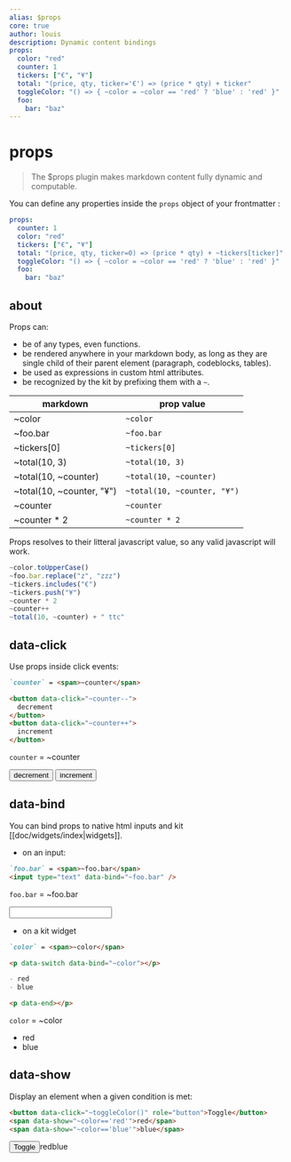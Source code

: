 ```yaml
---
alias: $props
core: true
author: louis
description: Dynamic content bindings
props:
  color: "red"
  counter: 1
  tickers: ["€", "¥"]
  total: "(price, qty, ticker='€') => (price * qty) + ticker"
  toggleColor: "() => { ~color = ~color == 'red' ? 'blue' : 'red' }"
  foo:
    bar: "baz"
---
```

# props

> The $props plugin makes markdown content fully dynamic and computable.



You can define any properties inside the `props` object of your frontmatter :

```yaml
props:
  counter: 1
  color: "red"
  tickers: ["€", "¥"]
  total: "(price, qty, ticker=0) => (price * qty) + ~tickers[ticker]"
  toggleColor: "() => { ~color = ~color == 'red' ? 'blue' : 'red' }"
  foo:
    bar: "baz"
```


## about

Props can:

- be of any types, even functions.
- be rendered anywhere in your markdown body, as long as they are single child of their parent element (paragraph, codeblocks, tables).
- be used as expressions in custom html attributes.
- be recognized by the kit by prefixing them with a `~`.

| markdown                  | prop value                | 
| ------------------------- | ------------------------- | 
| <span class="noprocess">~color</span>                  | `~color`                  |
| <span class="noprocess">~foo.bar</span>                  | `~foo.bar`                  |
| <span class="noprocess">~tickers[0]</span>                  | `~tickers[0]`                  |
| <span class="noprocess">~total(10, 3)</span>             | `~total(10, 3)`             |
| <span class="noprocess">~total(10, ~counter)</span>      | `~total(10, ~counter)`      |
| <span class="noprocess">~total(10, ~counter, "¥")</span> | `~total(10, ~counter, "¥")` |
| <span class="noprocess">~counter</span>                  | `~counter`                  |
| <span class="noprocess">~counter \* 2</span>             | `~counter * 2`              |

Props resolves to their litteral javascript value, so any valid javascript will work.

```js
~color.toUpperCase()
~foo.bar.replace("z", "zzz")
~tickers.includes("€")
~tickers.push("¥")
~counter * 2
~counter++
~total(10, ~counter) + " ttc"
```


## data-click

Use props inside click events:

```markdown
`counter` = <span>~counter</span>

<button data-click="~counter--">
  decrement
</button>
<button data-click="~counter++">
  increment
</button>
```

<!-- preview --><p data-preview></p>
`counter` = <span>~counter</span>

<button class="secondary outline me-2" data-click="~counter--">
<i class="bx bx-minus-circle me-2"></i>decrement
</button>
<button class="secondary outline" data-click="~counter++">
<i class="bx bx-plus-circle me-2"></i>increment
</button>

<!-- end:switch --><p data-end></p>



## data-bind

You can bind props to native html inputs and kit [[doc/widgets/index|widgets]]. 

- on an input:

```markdown
`foo.bar` = <span>~foo.bar</span>
<input type="text" data-bind="~foo.bar" />
```

<!-- preview --><p data-preview></p>
`foo.bar` = <span>~foo.bar</span>

<input type="text" data-bind="~foo.bar" />

<!-- end:preview --><p data-end></p>


- on a kit widget

```markdown
`color` = <span>~color</span>

<p data-switch data-bind="~color"></p>

- red
- blue

<p data-end></p>
```

<!-- preview --><p data-preview></p>
`color` = <span>~color</span>

<!-- switch --><p data-switch data-bind="~color"></p>
- red
- blue

<!-- end:switch --><p data-end></p>
<!-- end:preview --><p data-end></p>

## data-show

Display an element when a given condition is met:

```markdown
<button data-click="~toggleColor()" role="button">Toggle</button>
<span data-show="~color=='red'">red</span>
<span data-show="~color=='blue'">blue</span>
```

<!-- preview --><p data-preview></p>
<button data-click="~toggleColor()" role="button" class="d-inline m-0 me-4">Toggle</button><span data-show="~color=='red'">red</span><span data-show="~color=='blue'">blue</span>

<!-- end:preview --><p data-end></p>

